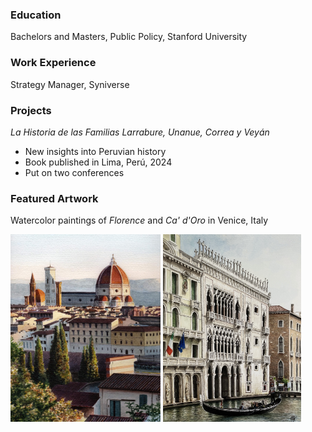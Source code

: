 ### Education
Bachelors and Masters, Public Policy, Stanford University

### Work Experience
Strategy Manager, Syniverse

### Projects
*La Historia de las Familias Larrabure, Unanue, Correa y Veyán*
- New insights into Peruvian history
- Book published in Lima, Perú, 2024
- Put on two conferences

### Featured Artwork
Watercolor paintings of *Florence* and *Ca' d'Oro* in Venice, Italy
<p float="left">
  <img src = "/docs/assets/Florence.JPG" height ="300" />
  <img src = "/docs/assets/Venice.jpg" height ="300" />
</p>


